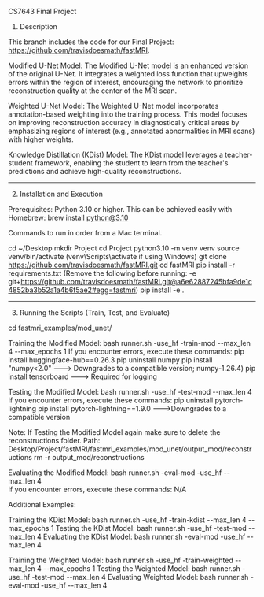 CS7643 Final Project
 
1. Description
 
This branch includes the code for our Final Project: https://github.com/travisdoesmath/fastMRI.
 
Modified U-Net Model: The Modified U-Net model is an enhanced version of the original U-Net. It integrates a weighted loss function that upweights errors within the region of interest, encouraging the network to prioritize reconstruction quality at the center of the MRI scan.
 
Weighted U-Net Model: The Weighted U-Net model incorporates annotation-based weighting into the training process. This model focuses on improving reconstruction accuracy in diagnostically critical areas by emphasizing regions of interest (e.g., annotated abnormalities in MRI scans) with higher weights.
 
Knowledge Distillation (KDist) Model: The KDist model leverages a teacher-student framework, enabling the student to learn from the teacher's predictions and achieve high-quality reconstructions.

-------------------------------------------------------------------------------
 
2. Installation and Execution
 
Prerequisites: Python 3.10 or higher.
This can be achieved easily with Homebrew: brew install python@3.10

Commands to run in order from a Mac terminal.
 
cd ~/Desktop
mkdir Project
cd Project
python3.10 -m venv venv
source venv/bin/activate (venv\Scripts\activate if using Windows)
git clone https://github.com/travisdoesmath/fastMRI.git
cd fastMRI
pip install -r requirements.txt (Remove the following before running: -e git+https://github.com/travisdoesmath/fastMRI.git@a6e62887245bfa9de1c4852ba3b52a1a4b6f5ae2#egg=fastmri)
pip install -e .

-------------------------------------------------------------------------------
 
3. Running the Scripts (Train, Test, and Evaluate)
 
cd fastmri_examples/mod_unet/
 
Training the Modified Model: bash runner.sh -use_hf -train-mod --max_len 4 --max_epochs 1
If you encounter errors, execute these commands:
pip install huggingface-hub==0.26.3
pip uninstall numpy
pip install "numpy<2.0"              ---> Downgrades to a compatible version; numpy-1.26.4)
pip install tensorboard              ---> Required for logging
 
Testing the Modified Model: bash runner.sh -use_hf -test-mod --max_len 4   
If you encounter errors, execute these commands:
pip uninstall pytorch-lightning
pip install pytorch-lightning==1.9.0 --->Downgrades to a compatible version
 
Note: If Testing the Modified Model again make sure to delete the reconstructions folder.
Path: Desktop/Project/fastMRI/fastmri_examples/mod_unet/output_mod/reconstructions
rm -r output_mod/reconstructions
 
Evaluating the Modified Model: bash runner.sh -eval-mod -use_hf --max_len 4   
If you encounter errors, execute these commands:
N/A
 
Additional Examples:

Training the KDist Model: bash runner.sh -use_hf -train-kdist --max_len 4 --max_epochs 1
Testing the KDist Model: bash runner.sh -use_hf -test-mod --max_len 4
Evaluating the KDist Model: bash runner.sh -eval-mod -use_hf --max_len 4

Training the Weighted Model: bash runner.sh -use_hf -train-weighted --max_len 4 --max_epochs 1
Testing the Weighted Model: bash runner.sh -use_hf -test-mod --max_len 4
Evaluating Weighted Model: bash runner.sh -eval-mod -use_hf --max_len 4
 
